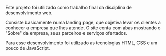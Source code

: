 Este projeto foi utilizado como trabalho final da disciplina de desenvolvimento web.

Consiste basicamente numa landing page, que objetiva levar os clientes a conhecer a empresa que lhes atende.
O site conta com abas mostrando o "Sobre" da empresa, seus parceiros e serviços ofertados.

Para esse desenvolvimento foi utilizado as tecnologias HTML, CSS e um pouco de JavaScript.
